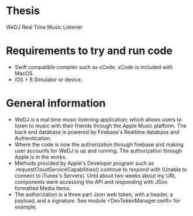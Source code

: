 # Thesis
WeDJ Real Time Music Listener

# Requirements to try and run code
- Swift compatible compiler such as xCode. xCode is included with MacOS.
- iOS > 8 Simulator or device. 


# General information 
- WeDJ is a real time music listening application; which allows users to listen to music with their friends through the Apple Music platform. The back end database is powered by Firebase's Realtime database and Authentication.
- Where the code is now the authorization through firebase and making user accounfs for WeDJ is up and running. The authorization through Apple is in the works. 
- Methods provided by Apple's Developer program such as .requestCloudServiceCapabilities() continue to respond with (Unable to connect to iTunes's Servers). Until about two weeks about my URL components were accessing the API and responding with JSon formatted Media items. 
- The authorization is a three part Json web token, with a header, a payload, and a signature. See module <DevTokenManager.swift> for example. 

